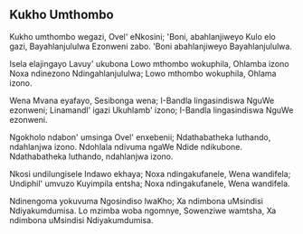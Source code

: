 ## Kukho Umthombo

Kukho umthombo wegazi, Ovel' eNkosini;
'Boni, abahlanjiweyo Kulo elo gazi,
Bayahlanjululwa Ezonweni zabo.
'Boni abahlanjiweyo Bayahlanjululwa.

Isela elajingayo Lavuy' ukubona
Lowo mthombo wokuphila, Ohlamba izono
Noxa ndinezono Ndingahlanjululwa;
Lowo mthombo wokuphila, Ohlama izono.

Wena Mvana eyafayo, Sesibonga wena;
I-Bandla lingasindiswa NguWe ezonweni;
Linamandl' igazi Ukuhlamb' izono;
I-Bandla lingasindiswa NguWe ezonweni.

Ngokholo ndabon' umsinga Ovel' enxebenii;
Ndathabatheka luthando, ndahlanjwa izono.
Ndohlala ndivuma ngaWe Ndide ndikubone.
Ndathabatheka luthando, ndahlanjwa izono.

Nkosi undilungisele Indawo ekhaya;
Noxa ndingakufanele, Wena wandifela;
Undiphil' umvuzo Kuyimpila entsha;
Noxa ndingakufanele, Wena wandifela.

Ndinengoma yokuvuma Ngosindiso lwaKho;
Xa ndimbona uMsindisi Ndiyakumdumisa.
Lo mzimba woba ngomnye, Sowenziwe wamtsha,
Xa ndimbona uMsindisi Ndiyakumdumisa.

